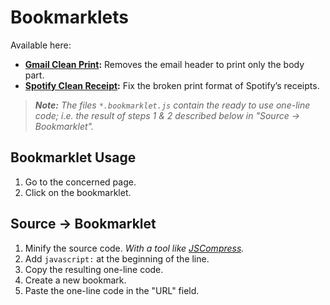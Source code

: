 # Bookmarklets

Available here:

* **[Gmail Clean Print](gmail-clean-print.js):** Removes the email header to print only the body part.
* **[Spotify Clean Receipt](spotify-clean-receipt.js):** Fix the broken print format of Spotify’s receipts.

> _**Note:** The files `*.bookmarklet.js` contain the ready to use one-line code;
> i.e. the result of steps 1 & 2 described below in "Source → Bookmarklet"._


## Bookmarklet Usage

1. Go to the concerned page.
2. Click on the bookmarklet.


## Source → Bookmarklet

1. Minify the source code. _With a tool like [JSCompress](https://jscompress.com/)._
2. Add `javascript:` at the beginning of the line.
3. Copy the resulting one-line code.
4. Create a new bookmark.
5. Paste the one-line code in the "URL" field.
